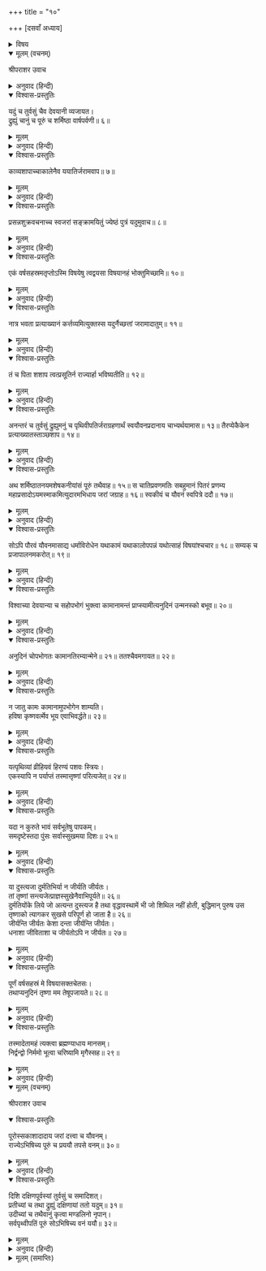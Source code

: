 +++
title = "१०"

+++
[दसवाँ अध्याय]



<details><summary>विषय</summary>

ययातिका चरित्र
</details>


<details open><summary>मूलम् (वचनम्)</summary>

श्रीपराशर उवाच
</details>

<details><summary>अनुवाद (हिन्दी)</summary>

यतिययातिसंयात्यायातिवियातिकृतिसंज्ञा नहुषस्य षट् पुत्रा महाबलपराक्रमा बभूवुः॥ १॥  
श्रीपराशरजी बोले—नहुषके यति, ययाति, संयाति, आयाति, वियाति और कृति नामक छः महाबल-विक्रमशाली पुत्र हुए॥ १॥  
यतिस्तुराज्यंनैच्छत्॥ २॥ ययातिस्तुभूभृदभवत्॥ ३॥  
यतिने राज्यकी इच्छा नहीं की, इसलिये ययाति ही राजा हुआ॥ २-३॥  
उशनसश्च दुहितरं देवयानीं वार्षपर्वणीं च शर्मिष्ठामुपयेमे॥ ४॥  
ययातिने शुक्राचार्यजीकी पुत्री देवयानी और वृषपर्वाकी कन्या शर्मिष्ठासे विवाह किया था॥ ४॥  
अत्रानुवंशश्लोको भवति॥ ५॥  
उनके वंशके सम्बन्धमें यह श्लोक प्रसिद्ध है—॥ ५॥
</details>

<details open><summary>विश्वास-प्रस्तुतिः</summary>

यदुं च तुर्वसुं चैव देवयानी व्यजायत।  
द्रुह्युं चानुं च पूरुं च शर्मिष्ठा वार्षपर्वणी॥ ६॥
</details>

<details><summary>मूलम्</summary>

यदुं च तुर्वसुं चैव देवयानी व्यजायत।  
द्रुह्युं चानुं च पूरुं च शर्मिष्ठा वार्षपर्वणी॥ ६॥
</details>

<details><summary>अनुवाद (हिन्दी)</summary>

‘देवयानीने यदु और तुर्वसुको जन्म दिया तथा वृषपर्वाकी पुत्री शर्मिष्ठाने द्रुह्यु, अनु और पूरुको उत्पन्न किया’॥ ६॥
</details>

<details open><summary>विश्वास-प्रस्तुतिः</summary>

काव्यशापाच्चाकालेनैव ययातिर्जरामवाप॥ ७॥
</details>

<details><summary>मूलम्</summary>

काव्यशापाच्चाकालेनैव ययातिर्जरामवाप॥ ७॥
</details>

<details><summary>अनुवाद (हिन्दी)</summary>

ययातिको शुक्राचार्यजीके शापसे असमय ही वृद्धावस्थाने घेर लिया था॥ ७॥
</details>

<details open><summary>विश्वास-प्रस्तुतिः</summary>

प्रसन्नशुक्रवचनाच्च स्वजरां सङ्क्रामयितुं ज्येष्ठं पुत्रं यदुमुवाच॥ ८॥
</details>

<details><summary>मूलम्</summary>

प्रसन्नशुक्रवचनाच्च स्वजरां सङ्क्रामयितुं ज्येष्ठं पुत्रं यदुमुवाच॥ ८॥
</details>

<details><summary>अनुवाद (हिन्दी)</summary>

पीछे शुक्रजीके प्रसन्न होकर कहनेपर उन्होंने अपनी वृद्धावस्थाको ग्रहण करनेके लिये बड़े पुत्र यदुसे कहा—॥ ८॥  
वत्स त्वन्मातामहशापादियमकालेनैव जरा ममोपस्थिता तामहं तस्यैवानुग्रहाद्भवतस्सञ्चारयामि॥ ९॥  
‘वत्स! तुम्हारे नानाजीके शापसे मुझे असमयमें ही वृद्धावस्थाने घेर लिया है, अब उन्हींकी कृपासे मैं उसे तुमको देना चाहता हूँ॥ ९॥
</details>

<details open><summary>विश्वास-प्रस्तुतिः</summary>

एकं वर्षसहस्रमतृप्तोऽस्मि विषयेषु त्वद्वयसा विषयानहं भोक्तुमिच्छामि॥ १०॥
</details>

<details><summary>मूलम्</summary>

एकं वर्षसहस्रमतृप्तोऽस्मि विषयेषु त्वद्वयसा विषयानहं भोक्तुमिच्छामि॥ १०॥
</details>

<details><summary>अनुवाद (हिन्दी)</summary>

मैं अभी विषय-भोगोंसे तृप्त नहीं हुआ हूँ, इसलिये एक सहस्र वर्षतक मैं तुम्हारी युवावस्थासे उन्हें भोगना चाहता हूँ॥ १०॥
</details>

<details open><summary>विश्वास-प्रस्तुतिः</summary>

नात्र भवता प्रत्याख्यानं कर्त्तव्यमित्युक्तस्स यदुर्नैच्छत्तां जरामादातुम्॥ ११॥
</details>

<details><summary>मूलम्</summary>

नात्र भवता प्रत्याख्यानं कर्त्तव्यमित्युक्तस्स यदुर्नैच्छत्तां जरामादातुम्॥ ११॥
</details>

<details><summary>अनुवाद (हिन्दी)</summary>

इस विषयमें तुम्हें किसी प्रकारकी आनाकानी नहीं करनी चाहिये।’ किन्तु पिताके ऐसा कहनेपर भी यदुने वृद्धावस्थाको ग्रहण करना न चाहा॥ ११॥
</details>

<details open><summary>विश्वास-प्रस्तुतिः</summary>

तं च पिता शशाप त्वत्प्रसूतिर्न राज्यार्हा भविष्यतीति॥ १२॥
</details>

<details><summary>मूलम्</summary>

तं च पिता शशाप त्वत्प्रसूतिर्न राज्यार्हा भविष्यतीति॥ १२॥
</details>

<details><summary>अनुवाद (हिन्दी)</summary>

तब पिताने उसे शाप दिया कि तेरी सन्तान राज्य-पदके योग्य न होगी॥ १२॥
</details>

<details open><summary>विश्वास-प्रस्तुतिः</summary>

अनन्तरं च तुर्वसुं द्रुह्युमनुं च पृथिवीपतिर्जराग्रहणार्थं स्वयौवनप्रदानाय चाभ्यर्थयामास॥ १३॥ तैरप्येकैकेन प्रत्याख्यातस्ताञ्छशाप॥ १४॥
</details>

<details><summary>मूलम्</summary>

अनन्तरं च तुर्वसुं द्रुह्युमनुं च पृथिवीपतिर्जराग्रहणार्थं स्वयौवनप्रदानाय चाभ्यर्थयामास॥ १३॥ तैरप्येकैकेन प्रत्याख्यातस्ताञ्छशाप॥ १४॥
</details>

<details><summary>अनुवाद (हिन्दी)</summary>

फिर राजा ययातिने तुर्वसु, द्रुह्यु और अनुसे भी अपना यौवन देकर वृद्धावस्था ग्रहण करनेके लिये कहा; तथा उनमेंसे प्रत्येकके अस्वीकार करनेपर उन्होंने उन सभीको शाप दे दिया॥ १३-१४॥
</details>

<details open><summary>विश्वास-प्रस्तुतिः</summary>

अथ शर्मिष्ठातनयमशेषकनीयांसं पूरुं तथैवाह॥ १५॥ स चातिप्रवणमतिः सबहुमानं पितरं प्रणम्य महाप्रसादोऽयमस्माकमित्युदारमभिधाय जरां जग्राह॥ १६॥ स्वकीयं च यौवनं स्वपित्रे ददौ॥ १७॥
</details>

<details><summary>मूलम्</summary>

अथ शर्मिष्ठातनयमशेषकनीयांसं पूरुं तथैवाह॥ १५॥ स चातिप्रवणमतिः सबहुमानं पितरं प्रणम्य महाप्रसादोऽयमस्माकमित्युदारमभिधाय जरां जग्राह॥ १६॥ स्वकीयं च यौवनं स्वपित्रे ददौ॥ १७॥
</details>

<details><summary>अनुवाद (हिन्दी)</summary>

अन्तमें सबसे छोटे शर्मिष्ठाके पुत्र पूरुसे भी वही बात कही तो उसने अति नम्रता और आदरके साथ पिताको प्रणाम करके उदारतापूर्वक कहा—‘यह तो हमारे ऊपर आपका महान् अनुग्रह है।’ ऐसा कहकर पूरुने अपने पिताकी वृद्धावस्था ग्रहण कर उन्हें अपना यौवन दे दिया॥ १५—१७॥
</details>

<details open><summary>विश्वास-प्रस्तुतिः</summary>

सोऽपि पौरवं यौवनमासाद्य धर्माविरोधेन यथाकामं यथाकालोपपन्नं यथोत्साहं विषयांश्चचार॥ १८॥ सम्यक् च प्रजापालनमकरोत्॥ १९॥
</details>

<details><summary>मूलम्</summary>

सोऽपि पौरवं यौवनमासाद्य धर्माविरोधेन यथाकामं यथाकालोपपन्नं यथोत्साहं विषयांश्चचार॥ १८॥ सम्यक् च प्रजापालनमकरोत्॥ १९॥
</details>

<details><summary>अनुवाद (हिन्दी)</summary>

राजा ययातिने पूरुका यौवन लेकर समयानुसार प्राप्त हुए यथेच्छ विषयोंको अपने उत्साहके अनुसार धर्मपूर्वक भोगा और अपनी प्रजाका भली प्रकार पालन किया॥ १८-१९॥
</details>

<details open><summary>विश्वास-प्रस्तुतिः</summary>

विश्वाच्या देवयान्या च सहोपभोगं भुक्त्वा कामानामन्तं प्राप्स्यामीत्यनुदिनं उन्मनस्को बभूव॥ २०॥
</details>

<details><summary>मूलम्</summary>

विश्वाच्या देवयान्या च सहोपभोगं भुक्त्वा कामानामन्तं प्राप्स्यामीत्यनुदिनं उन्मनस्को बभूव॥ २०॥
</details>

<details><summary>अनुवाद (हिन्दी)</summary>

फिर विश्वाची और देवयानीके साथ विविध भोगोंको भोगते हुए ‘मैं कामनाओंका अन्त कर दूँगा’—ऐसे सोचते-सोचते वे प्रतिदिन [भोगोंके लिये] उत्कण्ठित रहने लगे॥ २०॥
</details>

<details open><summary>विश्वास-प्रस्तुतिः</summary>

अनुदिनं चोपभोगतः कामानतिरम्यान्मेने॥ २१॥ ततश्चैवमगायत॥ २२॥
</details>

<details><summary>मूलम्</summary>

अनुदिनं चोपभोगतः कामानतिरम्यान्मेने॥ २१॥ ततश्चैवमगायत॥ २२॥
</details>

<details><summary>अनुवाद (हिन्दी)</summary>

और निरन्तर भोगते रहनेसे उन कामनाओंको अत्यन्त प्रिय मानने लगे; तदुपरान्त उन्होंने इस प्रकार अपना उद‍्गार प्रकट किया॥ २१-२२॥
</details>

<details open><summary>विश्वास-प्रस्तुतिः</summary>

न जातु कामः कामानामुपभोगेन शाम्यति।  
हविषा कृष्णवर्त्मेव भूय एवाभिवर्द्धते॥ २३॥
</details>

<details><summary>मूलम्</summary>

न जातु कामः कामानामुपभोगेन शाम्यति।  
हविषा कृष्णवर्त्मेव भूय एवाभिवर्द्धते॥ २३॥
</details>

<details><summary>अनुवाद (हिन्दी)</summary>

‘भोगोंकी तृष्णा उनके भोगनेसे कभी शान्त नहीं होती, बल्कि घृताहुतिसे अग्निके समान वह बढ़ती ही जाती है॥ २३॥
</details>

<details open><summary>विश्वास-प्रस्तुतिः</summary>

यत्पृथिव्यां व्रीहियवं हिरण्यं पशवः स्त्रियः।  
एकस्यापि न पर्याप्तं तस्मात्तृष्णां परित्यजेत्॥ २४॥
</details>

<details><summary>मूलम्</summary>

यत्पृथिव्यां व्रीहियवं हिरण्यं पशवः स्त्रियः।  
एकस्यापि न पर्याप्तं तस्मात्तृष्णां परित्यजेत्॥ २४॥
</details>

<details><summary>अनुवाद (हिन्दी)</summary>

सम्पूर्ण पृथिवीमें जितने भी धान्य, यव, सुवर्ण, पशु और स्त्रियाँ हैं वे सब एक मनुष्यके लिये भी सन्तोषजनक नहीं हैं, इसलिये तृष्णाको सर्वथा त्याग देना चाहिये॥ २४॥
</details>

<details open><summary>विश्वास-प्रस्तुतिः</summary>

यदा न कुरुते भावं सर्वभूतेषु पापकम्।  
समदृष्टेस्तदा पुंसः सर्वास्सुखमया दिशः॥ २५॥
</details>

<details><summary>मूलम्</summary>

यदा न कुरुते भावं सर्वभूतेषु पापकम्।  
समदृष्टेस्तदा पुंसः सर्वास्सुखमया दिशः॥ २५॥
</details>

<details><summary>अनुवाद (हिन्दी)</summary>

जिस समय कोई पुरुष किसी भी प्राणीके लिये पापमयी भावना नहीं करता, उस समय उस समदर्शीके लिये सभी दिशाएँ सुखमयी हो जाती हैं॥ २५॥
</details>

<details open><summary>विश्वास-प्रस्तुतिः</summary>

या दुस्त्यजा दुर्मतिभिर्या न जीर्यति जीर्यतः।  
तां तृष्णां सन्त्यजेत्प्राज्ञस्सुखेनैवाभिपूर्यते॥ २६॥  
दुर्मतियोंके लिये जो अत्यन्त दुस्त्यज है तथा वृद्धावस्थामें भी जो शिथिल नहीं होती, बुद्धिमान् पुरुष उस तृष्णाको त्यागकर सुखसे परिपूर्ण हो जाता है॥ २६॥  
जीर्यन्ति जीर्यतः केशा दन्ता जीर्यन्ति जीर्यतः।  
धनाशा जीविताशा च जीर्यतोऽपि न जीर्यतः॥ २७॥
</details>

<details><summary>मूलम्</summary>

या दुस्त्यजा दुर्मतिभिर्या न जीर्यति जीर्यतः।  
तां तृष्णां सन्त्यजेत्प्राज्ञस्सुखेनैवाभिपूर्यते॥ २६॥  
दुर्मतियोंके लिये जो अत्यन्त दुस्त्यज है तथा वृद्धावस्थामें भी जो शिथिल नहीं होती, बुद्धिमान् पुरुष उस तृष्णाको त्यागकर सुखसे परिपूर्ण हो जाता है॥ २६॥  
जीर्यन्ति जीर्यतः केशा दन्ता जीर्यन्ति जीर्यतः।  
धनाशा जीविताशा च जीर्यतोऽपि न जीर्यतः॥ २७॥
</details>

<details><summary>अनुवाद (हिन्दी)</summary>

अवस्थाके जीर्ण होनेपर केश और दाँत तो जीर्ण हो जाते हैं किन्तु जीवन और धनकी आशाएँ उसके जीर्ण होनेपर भी नहीं जीर्ण होतीं॥ २७॥
</details>

<details open><summary>विश्वास-प्रस्तुतिः</summary>

पूर्णं वर्षसहस्रं मे विषयासक्तचेतसः।  
तथाप्यनुदिनं तृष्णा मम तेषूपजायते॥ २८॥
</details>

<details><summary>मूलम्</summary>

पूर्णं वर्षसहस्रं मे विषयासक्तचेतसः।  
तथाप्यनुदिनं तृष्णा मम तेषूपजायते॥ २८॥
</details>

<details><summary>अनुवाद (हिन्दी)</summary>

विषयोंमें आसक्त रहते हुए मुझे एक सहस्रवर्ष बीत गये, फिर भी नित्य ही उनमें मेरी कामना होती है॥ २८॥
</details>

<details open><summary>विश्वास-प्रस्तुतिः</summary>

तस्मादेतामहं त्यक्त्वा ब्रह्मण्याधाय मानसम्।  
निर्द्वन्द्वो निर्ममो भूत्वा चरिष्यामि मृगैस्सह॥ २९॥
</details>

<details><summary>मूलम्</summary>

तस्मादेतामहं त्यक्त्वा ब्रह्मण्याधाय मानसम्।  
निर्द्वन्द्वो निर्ममो भूत्वा चरिष्यामि मृगैस्सह॥ २९॥
</details>

<details><summary>अनुवाद (हिन्दी)</summary>

अतः अब मैं इसे छोड़कर और अपने चित्तको भगवान‍्में ही स्थिरकर निर्द्वन्द्व और निर्मम होकर [वनमें] मृगोंके साथ विचरूँगा॥ २९॥
</details>

<details open><summary>मूलम् (वचनम्)</summary>

श्रीपराशर उवाच
</details>

<details open><summary>विश्वास-प्रस्तुतिः</summary>

पूरोस्सकाशादादाय जरां दत्त्वा च यौवनम्।  
राज्येऽभिषिच्य पूरुं च प्रययौ तपसे वनम्॥ ३०॥
</details>

<details><summary>मूलम्</summary>

पूरोस्सकाशादादाय जरां दत्त्वा च यौवनम्।  
राज्येऽभिषिच्य पूरुं च प्रययौ तपसे वनम्॥ ३०॥
</details>

<details><summary>अनुवाद (हिन्दी)</summary>

श्रीपराशरजी बोले—तदनन्तर राजा ययातिने पूरुसे अपनी वृद्धावस्था लेकर उसका यौवन दे दिया और उसे राज्य-पदपर अभिषिक्त कर वनको चले गये॥ ३०॥
</details>

<details open><summary>विश्वास-प्रस्तुतिः</summary>

दिशि दक्षिणपूर्वस्यां तुर्वसुं च समादिशत्।  
प्रतीच्यां च तथा द्रुह्युं दक्षिणायां ततो यदुम्॥ ३१॥  
उदीच्यां च तथैवानुं कृत्वा मण्डलिनो नृपान्।  
सर्वपृथ्वीपतिं पूरुं सोऽभिषिच्य वनं ययौ॥ ३२॥
</details>

<details><summary>मूलम्</summary>

दिशि दक्षिणपूर्वस्यां तुर्वसुं च समादिशत्।  
प्रतीच्यां च तथा द्रुह्युं दक्षिणायां ततो यदुम्॥ ३१॥  
उदीच्यां च तथैवानुं कृत्वा मण्डलिनो नृपान्।  
सर्वपृथ्वीपतिं पूरुं सोऽभिषिच्य वनं ययौ॥ ३२॥
</details>

<details><summary>अनुवाद (हिन्दी)</summary>

उन्होंने दक्षिण-पूर्व दिशामें तुर्वसुको, पश्चिममें द्रुह्युको, दक्षिणमें यदुको और उत्तरमें अनुको माण्डलिकपदपर नियुक्त किया; तथा पूरुको सम्पूर्ण भूमण्डलके राज्यपर अभिषिक्तकर स्वयं वनको चले गये॥ ३१-३२॥
</details>

<details><summary>मूलम् (समाप्तिः)</summary>

इति श्रीविष्णुपुराणे चतुर्थेंऽशे दशमोऽध्यायः॥ १०॥
</details>
